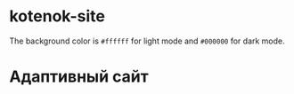 # kotenok-site
The background color is `#ffffff` for light mode and `#000000` for dark mode.
# Адаптивный сайт


